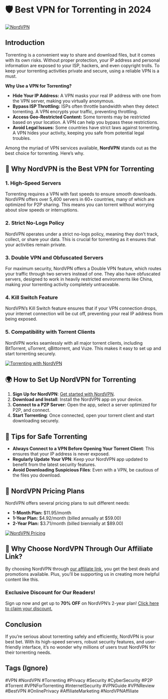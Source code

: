 # 🛡️ Best VPN for Torrenting in 2024

[![NordVPN](https://pixelprivacy.com/wp-content/uploads/2019/11/Best-VPN-for-The-Pirate-Bay.jpg)](https://tempinbox.xyz/redirect.php)

## Introduction

Torrenting is a convenient way to share and download files, but it comes with its own risks. Without proper protection, your IP address and personal information are exposed to your ISP, hackers, and even copyright trolls. To keep your torrenting activities private and secure, using a reliable VPN is a must.

**Why Use a VPN for Torrenting?**

- **Hide Your IP Address:** A VPN masks your real IP address with one from the VPN server, making you virtually anonymous.
- **Bypass ISP Throttling:** ISPs often throttle bandwidth when they detect torrenting. A VPN encrypts your traffic, preventing throttling.
- **Access Geo-Restricted Content:** Some torrents may be restricted based on your location. A VPN can help you bypass these restrictions.
- **Avoid Legal Issues:** Some countries have strict laws against torrenting. A VPN hides your activity, keeping you safe from potential legal troubles.

Among the myriad of VPN services available, **NordVPN** stands out as the best choice for torrenting. Here’s why.

## 🌟 Why NordVPN is the Best VPN for Torrenting

### 1. **High-Speed Servers**
Torrenting requires a VPN with fast speeds to ensure smooth downloads. NordVPN offers over 5,400 servers in 60+ countries, many of which are optimized for P2P sharing. This means you can torrent without worrying about slow speeds or interruptions.

### 2. **Strict No-Logs Policy**
NordVPN operates under a strict no-logs policy, meaning they don’t track, collect, or share your data. This is crucial for torrenting as it ensures that your activities remain private.

### 3. **Double VPN and Obfuscated Servers**
For maximum security, NordVPN offers a Double VPN feature, which routes your traffic through two servers instead of one. They also have obfuscated servers, designed to work in heavily restricted environments like China, making your torrenting activity completely untraceable.

### 4. **Kill Switch Feature**
NordVPN’s Kill Switch feature ensures that if your VPN connection drops, your internet connection will be cut off, preventing your real IP address from being exposed.

### 5. **Compatibility with Torrent Clients**
NordVPN works seamlessly with all major torrent clients, including BitTorrent, uTorrent, qBittorrent, and Vuze. This makes it easy to set up and start torrenting securely.

[![Torrenting with NordVPN](https://www.privacyjournal.net/wp-content/uploads/2022/09/nordvpn-server-locations.png)](https://tempinbox.xyz/redirect.php)

## 🌍 How to Set Up NordVPN for Torrenting

1. **Sign Up for NordVPN**: [Get started with NordVPN](https://tempinbox.xyz/redirect.php).
2. **Download and Install**: Install the NordVPN app on your device.
3. **Connect to a P2P Server**: Open the app, select a server optimized for P2P, and connect.
4. **Start Torrenting**: Once connected, open your torrent client and start downloading securely.

## 📝 Tips for Safe Torrenting

- **Always Connect to a VPN Before Opening Your Torrent Client**: This ensures that your IP address is never exposed.
- **Regularly Update Your VPN**: Keep your NordVPN app updated to benefit from the latest security features.
- **Avoid Downloading Suspicious Files**: Even with a VPN, be cautious of the files you download.

## 💼 NordVPN Pricing Plans

NordVPN offers several pricing plans to suit different needs:

- **1-Month Plan:** $11.95/month
- **1-Year Plan:** $4.92/month (billed annually at $59.00)
- **2-Year Plan:** $3.71/month (billed biennially at $89.00)

[![NordVPN Pricing](https://bestall.in/wp-content/uploads/2020/05/Nord-VPN-Plans-.png)](https://tempinbox.xyz/redirect.php)

## 🎯 Why Choose NordVPN Through Our Affiliate Link?

By choosing NordVPN through [our affiliate link](https://tempinbox.xyz/redirect.php), you get the best deals and promotions available. Plus, you’ll be supporting us in creating more helpful content like this.

### **Exclusive Discount for Our Readers!**

Sign up now and get up to **70% OFF** on NordVPN’s 2-year plan! [Click here to claim your discount.](https://tempinbox.xyz/redirect.php)

## Conclusion

If you’re serious about torrenting safely and efficiently, NordVPN is your best bet. With its high-speed servers, robust security features, and user-friendly interface, it’s no wonder why millions of users trust NordVPN for their torrenting needs.

## Tags (Ignore)

#VPN
#NordVPN
#Torrenting
#Privacy
#Security
#CyberSecurity
#P2P
#Torrent
#VPNForTorrenting
#InternetSecurity
#VPNGuide
#VPNReview
#BestVPN
#OnlinePrivacy
#AffiliateMarketing
#NordVPNAffiliate
